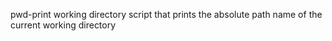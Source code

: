 pwd-print working directory
script that prints the absolute path name of the current working directory
